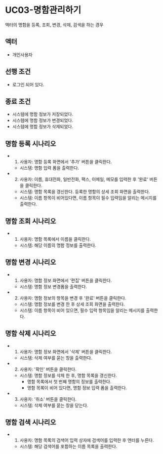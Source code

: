 # UC03-명함관리하기
액터의 명함을 등록, 조회, 변경, 삭제, 검색을 하는 경우

## 액터
- 개인사용자

## 선행 조건
- 로그인 되어 있다.
 
## 종료 조건
- 시스템에 명함 정보가 저장되었다.
- 시스템에 명함 정보가 변경되었다.
- 시스템에 명함 정보가 삭제되었다.  

## 명함 등록 시나리오
- 1. 사용자: 명함 등록 화면에서 '추가' 버튼을 클릭한다.
    - 시스템: 명함 입력 폼을 출력한다.
- 2. 사용자: 이름, 휴대전화, 일반전화, 팩스, 이메일, 메모를 입력한 후 '완료' 버튼을 클릭한다.
    - 시스템: 명함 목록을 갱신한다. 등록한 명함의 상세 조회 화면을 출력한다.
    - 시스템: 이름 항목이 비어있다면, 이름 항목이 필수 입력임을 알리는 메시지를 출력한다.

## 명함 조회 시나리오
- 1. 사용자: 명함 목록에서 이름을 클릭한다.
    - 시스템: 해당 이름의 명함 정보를 출력한다.    

## 명함 변경 시나리오
- 1. 사용자: 명함 정보 화면에서 '편집' 버튼을 클릭한다.
    - 시스템: 명함 정보 변경폼을 출력한다.
- 2. 사용자: 명함 정보의 항목을 변경 후 '완료' 버튼을 클릭한다.
    - 시스템: 명함 정보를 변경 한 후 상세 조회 화면을 출력한다.   
    - 시스템: 이름 항목이 비어 있으면, 필수 입력 항목임을 알리는 메시지를 출력한다.

## 명함 삭제 시나리오
- 1. 사용자: 명함 정보 화면에서 '삭제' 버튼을 클릭한다.
    - 시스템: 삭제 여부를 묻는 창을 출력한다.
- 2. 사용자: '확인' 버튼을 클릭한다.
    - 시스템: 명함 정보를 삭제 한 후, 명함 목록을 갱신한다. 
        - 명함 목록에서 첫 번째 명함의 정보를 출력한다.
        - 명함 목록이 비어 있다면, 명함 정보 입력 폼을 출력한다.
- 3. 사용자: '취소' 버튼을 클릭한다.
    - 시스템: 삭제 여부를 묻는 창을 닫는다.  

## 명함 검색 시나리오
- 1. 사용자: 명함 목록의 검색어 입력 상자에 검색어를 입력한 후 엔터를 누른다.
    - 시스템: 해당 검색어를 포함하는 이름 목록을 출력한다. 





